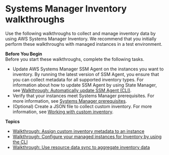 # Systems Manager Inventory walkthroughs<a name="sysman-inventory-walk"></a>

Use the following walkthroughs to collect and manage inventory data by using AWS Systems Manager Inventory\. We recommend that you initially perform these walkthroughs with managed instances in a test environment\. 

**Before You Begin**  
Before you start these walkthroughs, complete the following tasks\.
+ Update AWS Systems Manager SSM Agent on the instances you want to inventory\. By running the latest version of SSM Agent, you ensure that you can collect metadata for all supported inventory types\. For information about how to update SSM Agent by using State Manager, see [Walkthrough: Automatically update SSM Agent \(CLI\)](sysman-state-cli.md)\.
+ Verify that your instances meet Systems Manager prerequisites\. For more information, see [Systems Manager prerequisites](systems-manager-prereqs.md)\.
+ \(Optional\) Create a JSON file to collect custom inventory\. For more information, see [Working with custom inventory](sysman-inventory-custom.md)\.

**Topics**
+ [Walkthrough: Assign custom inventory metadata to an instance](sysman-inventory-walk-custom.md)
+ [Walkthrough: Configure your managed instances for Inventory by using the CLI](sysman-inventory-cliwalk.md)
+ [Walkthrough: Use resource data sync to aggregate inventory data](sysman-inventory-resource-data-sync.md)